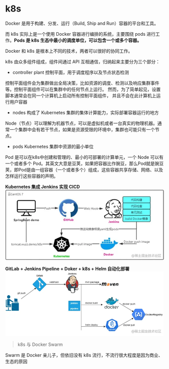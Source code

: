 # k8s

Docker 是用于构建、分发、运行（Build, Ship and Run）容器的平台和工具。

而 k8s 实际上是一个使用 Docker 容器进行编排的系统，主要围绕 pods 进行工作。**Pods 是 k8s 生态中最小的调度单位，可以包含一个或多个容器。**

Docker 和 k8s 是根本上不同的技术，两者可以很好的协同工作。



k8s 由众多组件组成，组件间通过 API 互相通信，归纳起来主要分为三个部分：
- controller plant 控制平面，用于调度程序以及节点状态检测

控制平面组件会为集群做出全局决策，比如资源的调度、检测以及响应集群事件等。控制平面组件可以在集群中的任何节点上运行。 然而，为了简单起见，设置脚本通常会在同一个计算机上启动所有控制平面组件， 并且不会在此计算机上运行用户容器

- nodes 构成了 Kubernetes 集群的集体计算能力，实际部署容器运行的地方

Node（节点）可以理解为机器节点，可以是虚拟机或者一台真实的物理机器。通常一个集群中会有若干节点，如果是资源受限的环境中，集群也可能只有一个节点。

- pods Kubernetes 集群中资源的最小单位

Pod 是可以在k8s中创建和管理的、最小的可部署的计算单元，一个 Node 可以有一个或者多个 Pod。其英文大意是豆荚，如果把容器比作豌豆，那么Pod就是豌豆荚，即Pod是由一组容器（一个或者多个）组成，这些容器共享存储、网络、以及怎样运行这些容器的声明。

**Kubernetes 集成 Jenkins 实现 CICD**
![](./asset/k8s_jenkins.png)

**GitLab + Jenkins Pipeline + Doker + k8s + Helm 自动化部署**
![](./asset/k8s_gitlab.png)

>  k8s 与 Docker Swarm

Swarm 是 Docker 亲儿子，但依旧没有 k8s 流行，不流行很大程度是因为商业、生态的原因
